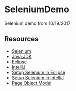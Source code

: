 SeleniumDemo
============

Selenium demo from 10/19/2017

Resources
---------
* [Selenium](http://www.seleniumhq.org/)
* [Java JDK](http://www.oracle.com/technetwork/java/javase/downloads/jdk8-downloads-2133151.html)
* [Eclipse](http://www.eclipse.org/)
* [IntelliJ](https://www.jetbrains.com/idea/)
* [Setup Selenium in Eclipse](http://toolsqa.com/selenium-webdriver/configure-eclipse-with-selenium-webdriver/)
* [Setup Selenium in IntelliJ](https://www.guru99.com/intellij-selenium-webdriver.html)
* [Page Object Model](https://www.guru99.com/page-object-model-pom-page-factory-in-selenium-ultimate-guide.html)
